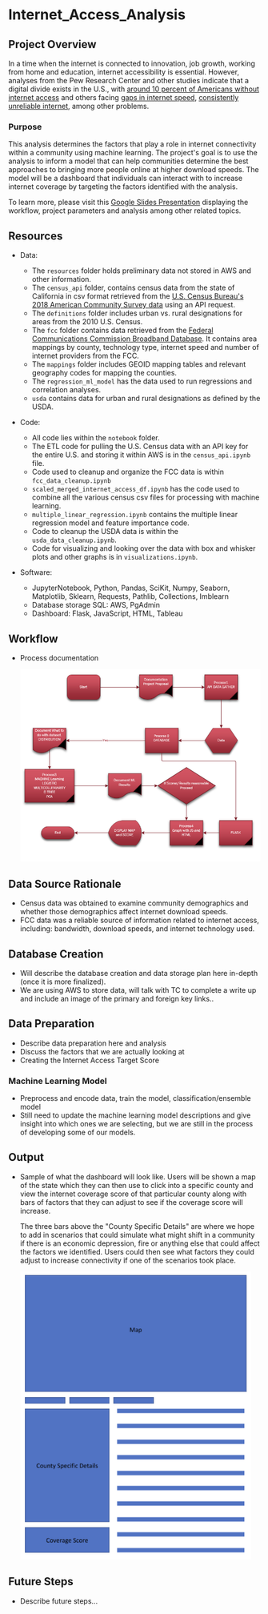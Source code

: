 # Internet_Access_Analysis

## Project Overview

In a time when the internet is connected to innovation, job growth, working from home and education, internet accessibility is essential. 
However, analyses from the Pew Research Center and other studies indicate that a digital divide exists in the U.S., with [around 10 percent of Americans without internet access](https://www.pewresearch.org/fact-tank/2019/04/22/some-americans-dont-use-the-internet-who-are-they/) and others facing [gaps in internet speed](https://www.pcmag.com/news/these-us-rural-areas-have-the-highest-and-lowest-internet-speeds), [consistently unreliable internet](https://thenevadaindependent.com/article/in-rural-nevada-bridging-the-education-digital-divide-largely-means-improving-internet-access), among other problems.

### Purpose

This analysis determines the factors that play a role in internet connectivity within a community using machine learning.
The project's goal is to use the analysis to inform a model that can help communities determine the best approaches to bringing more people online at higher download speeds.
The model will be a dashboard that individuals can interact with to increase internet coverage by targeting the factors identified with the analysis.

To learn more, please visit this [Google Slides Presentation](https://docs.google.com/presentation/d/1gCSftL6c0bIMByRA-rVEHvnzC5L0ShjduuX5g1dd13U/edit?usp=sharing) displaying the workflow, project parameters and analysis among other related topics.


## Resources
- Data:
  - The  `resources` folder holds preliminary data not stored in AWS and other information.
  - The `census_api` folder, contains census data from the state of California in csv format retrieved from the [U.S. Census Bureau's 2018 American Community Survey data](https://api.census.gov/data/2018/acs/acs5/profile/examples.html) using an API request.
  - The `definitions` folder includes urban vs. rural designations for areas from the 2010 U.S. Census.
  - The `fcc` folder contains data retrieved from the [Federal Communications Commission Broadband Database](https://broadbandmap.fcc.gov/#/). It contains area mappings by county, technology type, internet speed and number of internet providers from the FCC.
  - The `mappings` folder includes GEOID mapping tables and relevant geography codes for mapping the counties.
  - The `regression_ml_model` has the data used to run regressions and correlation analyses.
  - `usda` contains data for urban and rural designations as defined by the USDA.
- Code: 
  - All code lies within the `notebook` folder.
  - The ETL code for pulling the U.S. Census data with an API key for the entire U.S. and storing it within AWS is in the `census_api.ipynb` file.
  - Code used to cleanup and organize the FCC data is within `fcc_data_cleanup.ipynb`
  - `scaled_merged_internet_access_df.ipynb` has the code used to combine all the various census csv files for processing with machine learning.
  - `multiple_linear_regression.ipynb` contains the multiple linear regression model and feature importance code.
  - Code to cleanup the USDA data is within the `usda_data_cleanup.ipynb`.
  - Code for visualizing and looking over the data with box and whisker plots and other graphs is in `visualizations.ipynb`.
  
- Software:
  - JupyterNotebook, Python, Pandas, SciKit, Numpy, Seaborn, Matplotlib, Sklearn, Requests, Pathlib, Collections, Imblearn
  - Database storage SQL: AWS, PgAdmin
  - Dashboard: Flask, JavaScript, HTML, Tableau
## Workflow

- Process documentation
  
  ![process documentation plan](Static/Images/Final_Project_Process.png)

## Data Source Rationale
- Census data was obtained to examine community demographics and whether those demographics affect internet download speeds.
- FCC data was a reliable source of information related to internet access, including: bandwidth, download speeds, and internet technology used.
## Database Creation
- Will describe the database creation and data storage plan here in-depth (once it is more finalized).
- We are using AWS to store data, will talk with TC to complete a write up and include an image of the primary and foreign key links..

## Data Preparation
- Describe data preparation here and analysis 
- Discuss the factors that we are actually looking at
- Creating the Internet Access Target Score

### Machine Learning Model
- Preprocess and encode data, train the model, classification/ensemble model
- Still need to update the machine learning model descriptions and give insight into which ones we are selecting, but we are still in the process of developing some of our models.
## Output
- Sample of what the dashboard will look like.
  Users will be shown a map of the state which they can then use to click into a specific county and view the internet coverage score of that particular county along with bars of factors that they can adjust to see if the coverage score will increase.

  The three bars above the "County Specific Details" are where we hope to add in scenarios that could simulate what might shift in a community if there is an economic depression, fire or anything else that could affect the factors we identified.
    Users could then see what factors they could adjust to increase connectivity if one of the scenarios took place.
  
  ![Dashboard Sample](Static/Images/dashboard_sample.PNG)

## Future Steps
- Describe future steps...